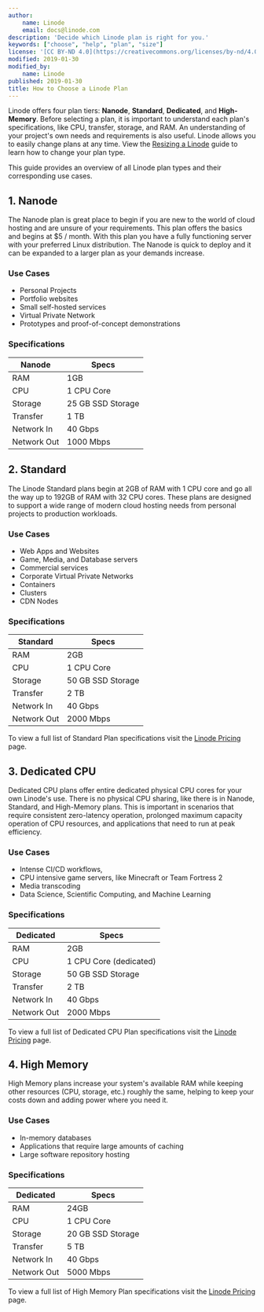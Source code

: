 ```yaml
---
author:
    name: Linode
    email: docs@linode.com
description: 'Decide which Linode plan is right for you.'
keywords: ["choose", "help", "plan", "size"]
license: '[CC BY-ND 4.0](https://creativecommons.org/licenses/by-nd/4.0)'
modified: 2019-01-30
modified_by:
    name: Linode
published: 2019-01-30
title: How to Choose a Linode Plan
---
```


Linode offers four plan tiers: **Nanode**, **Standard**, **Dedicated**, and **High-Memory**. Before selecting a plan, it is important to understand each plan's specifications, like CPU, transfer, storage, and RAM. An understanding of your project's own needs and requirements is also useful. Linode allows you to easily change plans at any time. View the [Resizing a Linode](/docs/platform/disk-images/resizing-a-linode/) guide to learn how to change your plan type.

This guide provides an overview of all Linode plan types and their corresponding use cases.

## 1. Nanode

The Nanode plan is great place to begin if you are new to the world of cloud hosting and are unsure of your requirements. This plan offers the basics and begins at $5 / month. With this plan you have a fully functioning server with your preferred Linux distribution. The Nanode is quick to deploy and it can be expanded to a larger plan as your demands increase.

### Use Cases

- Personal Projects
- Portfolio websites
- Small self-hosted services
- Virtual Private Network
- Prototypes and proof-of-concept demonstrations

### Specifications

|Nanode   | Specs   |
|---|---|
|RAM   | 1GB    |
|CPU   |1 CPU Core   |
|Storage   | 25 GB SSD Storage   |
|Transfer   | 1 TB  |
| Network In | 40 Gbps |
| Network Out | 1000 Mbps |

## 2. Standard

The Linode Standard plans begin at 2GB of RAM with 1 CPU core and go all the way up to 192GB of RAM with 32 CPU cores. These plans are designed to support a wide range of modern cloud hosting needs from personal projects to production workloads.

### Use Cases

- Web Apps and Websites
- Game, Media, and Database servers
- Commercial services
- Corporate Virtual Private Networks
- Containers
- Clusters
- CDN Nodes

### Specifications

|Standard   | Specs   |
|---|---|
|RAM   | 2GB    |
|CPU   |1 CPU Core   |
|Storage   | 50 GB SSD Storage   |
|Transfer   | 2 TB  |
| Network In | 40 Gbps |
| Network Out | 2000 Mbps |

To view a full list of Standard Plan specifications visit the [Linode Pricing](https://www.linode.com/pricing#all) page.

## 3. Dedicated CPU

Dedicated CPU plans offer entire dedicated physical CPU cores for your own Linode's use. There is no physical CPU sharing, like there is in Nanode, Standard, and High-Memory plans. This is important in scenarios that require consistent zero-latency operation, prolonged maximum capacity operation of CPU resources, and applications that need to run at peak efficiency.

### Use Cases

- Intense CI/CD workflows,
- CPU intensive game servers, like Minecraft or Team Fortress 2
- Media transcoding
- Data Science, Scientific Computing, and Machine Learning

### Specifications

|Dedicated   | Specs   |
|---|---|
|RAM   | 2GB    |
|CPU   |1 CPU Core (dedicated)   |
|Storage   | 50 GB SSD Storage   |
|Transfer   | 2 TB  |
| Network In | 40 Gbps |
| Network Out | 2000 Mbps |

To view a full list of Dedicated CPU Plan specifications visit the [Linode Pricing](https://www.linode.com/pricing#all) page.

## 4. High Memory

High Memory plans increase your system's available RAM while keeping other resources (CPU, storage, etc.) roughly the same, helping to keep your costs down and adding power where you need it.

### Use Cases

- In-memory databases
- Applications that require large amounts of caching
- Large software repository hosting

### Specifications

|Dedicated   | Specs   |
|---|---|
|RAM   | 24GB    |
|CPU   |1 CPU Core  |
|Storage   | 20 GB SSD Storage   |
|Transfer   | 5 TB  |
| Network In | 40 Gbps |
| Network Out | 5000 Mbps |

To view a full list of High Memory Plan specifications visit the [Linode Pricing](https://www.linode.com/pricing#all) page.
